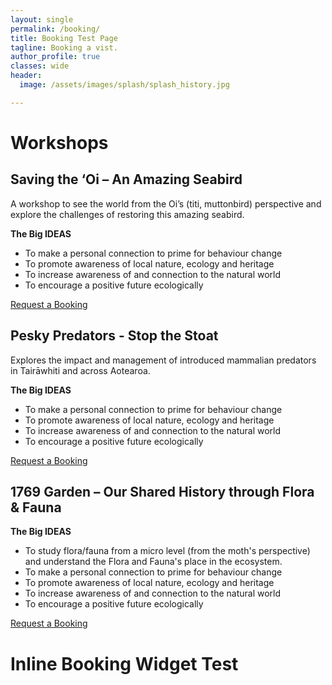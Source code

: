 ```yaml
---
layout: single
permalink: /booking/
title: Booking Test Page
tagline: Booking a vist.
author_profile: true
classes: wide
header:
  image: /assets/images/splash/splash_history.jpg

---
```


<link href="https://assets.calendly.com/assets/external/widget.css" rel="stylesheet">
<script src="https://assets.calendly.com/assets/external/widget.js" type="text/javascript" async></script>


# Workshops

## Saving the ‘Oi – An Amazing Seabird

A workshop to see the world from the Oi’s (titi, muttonbird) perspective and explore the challenges of restoring this amazing seabird.

**The Big IDEAS**
- To make a personal connection to prime for behaviour change
- To promote awareness of local nature, ecology and heritage
- To increase awareness of and connection to the natural world
- To encourage a positive future ecologically

<a href="" class="btn btn--primary" onclick="Calendly.initPopupWidget({url: 'https://calendly.com/wildlabtiakitaiao/saving-the-oi-workshop?hide_event_type_details=1&hide_gdpr_banner=1&primary_color=ff0303'});return false;">Request a Booking</a>


## Pesky Predators - Stop the Stoat

Explores the impact and management of introduced mammalian predators in Tairāwhiti and across Aotearoa.

**The Big IDEAS**
- To make a personal connection to prime for behaviour change
- To promote awareness of local nature, ecology and heritage
- To increase awareness of and connection to the natural world
- To encourage a positive future ecologically

<a href="" onclick="Calendly.initPopupWidget({url: 'https://calendly.com/wildlabtiakitaiao/pesky-predators?hide_event_type_details=1&hide_gdpr_banner=1&primary_color=ff0303'});return false;">Request a Booking</a>


## 1769 Garden – Our Shared History through Flora & Fauna

**The Big IDEAS**
- To study flora/fauna from a micro level (from the moth's perspective) and understand the Flora and Fauna's place in the ecosystem.
- To make a personal connection to prime for behaviour change
- To promote awareness of local nature, ecology and heritage
- To increase awareness of and connection to the natural world
- To encourage a positive future ecologically

<a href="" onclick="Calendly.initPopupWidget({url: 'https://calendly.com/wildlabtiakitaiao/wltt-workshop-1769?hide_event_type_details=1&hide_gdpr_banner=1&primary_color=ff0303'});return false;">Request a Booking</a>


# Inline Booking Widget Test

<!-- Calendly inline widget begin -->
<div class="calendly-inline-widget" data-url="https://calendly.com/wildlabtiakitaiao?hide_landing_page_details=1&hide_gdpr_banner=1&primary_color=fb0303" style="min-width:320px;height:2000px;"></div>
<script type="text/javascript" src="https://assets.calendly.com/assets/external/widget.js" async></script>
<!-- Calendly inline widget end -->


<!-- Calendly badge widget begin -->
<script type="text/javascript">window.onload = function() { Calendly.initBadgeWidget({ url: 'https://calendly.com/wildlabtiakitaiao?hide_landing_page_details=1&hide_gdpr_banner=1&primary_color=ff0303', text: 'Make a Booking', color: '#ff0303', textColor: '#ffffff', branding: false }); }</script>
<!-- Calendly badge widget end -->